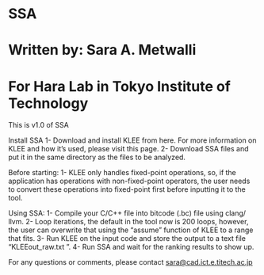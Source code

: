 # SSA
# Written by: Sara A. Metwalli
# For Hara Lab in Tokyo Institute of Technology

This is v1.0 of SSA

Install SSA
1- Download and install KLEE from here.
For more information on KLEE and how it’s used, please visit this page.
2- Download SSA files and put it in the same directory as the files to be analyzed.

Before starting:
1-  KLEE only handles fixed-point operations, so, if the application has operations with non-fixed-point operators, the user needs to convert these operations into fixed-point first before inputting it to the tool.

Using SSA:
1- Compile your C/C++ file into bitcode (.bc) file using clang/ llvm.
2- Loop iterations, the default in the tool now is 200 loops, however, the user can overwrite that using the “assume” function of KLEE to a range that fits.
3- Run KLEE on the input code and store the output to a text file “KLEEout_raw.txt
”.
4- Run SSA and wait for the ranking results to show up.


For any questions or comments, please contact sara@cad.ict.e.titech.ac.jp
